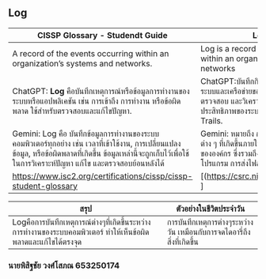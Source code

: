 ## Log

| CISSP Glossary - Studendt Guide   | Log in CSRC |
|------------|------------|
| A record of the events occurring within an organization’s systems and networks.| Log is a record of the events occurring within an organization’s systems and networks|
| ChatGPT: **Log** คือบันทึกเหตุการณ์หรือข้อมูลการทำงานของระบบหรือแอปพลิเคชัน เช่น การเข้าถึง การทำงาน หรือข้อผิดพลาด ใช้สำหรับตรวจสอบและแก้ไขปัญหา.   | ChatGPT:บันทึกกิจกรรมหรือเหตุการณ์ ที่เกิดขึ้นในระบบและเครือข่ายขององค์กร ซึ่งมักใช้เพื่อติดตาม ตรวจสอบ และวิเคราะห์ความปลอดภัยหรือประสิทธิภาพของระบบ เช่น Log Files หรือ Audit Trails.    |
| Gemini: Log คือ บันทึกข้อมูลการทำงานของระบบคอมพิวเตอร์ทุกอย่าง เช่น เวลาที่เข้าใช้งาน, การเปลี่ยนแปลงข้อมูล, หรือข้อผิดพลาดที่เกิดขึ้น ข้อมูลเหล่านี้จะถูกเก็บไว้เพื่อใช้ในการวิเคราะห์ปัญหา แก้ไข และตรวจสอบย้อนหลังได้| Gemini: หมายถึง การบันทึกข้อมูลเกี่ยวกับกิจกรรมต่าง ๆ ที่เกิดขึ้นภายในระบบคอมพิวเตอร์และเครือข่ายขององค์กร ซึ่งรวมถึงการเข้าถึงข้อมูล การใช้งานโปรแกรม การส่งไฟล์ และการเปลี่ยนแปลงระบบต่าง ๆ|
| https://www.isc2.org/certifications/cissp/cissp-student-glossary  | [(https://csrc.nist.gov/glossary/term/log) ]   | 

| สรุป    | ตัวอย่างในชีวิตประจำวัน |
| -------- | ------- |
| Logคือการบันทึกเหตุการณ์ต่างๆที่เกิดขึ้นระหว่างการทำงานของระบบคอมพิวเตอร์ ทำให้เห็นข้อผิดพลาดและแก้ไขได้ตรงจุด | การบันทึกเหตุการต่างๆระหว่างวัน เหมือนกับการจดไดอารี่ถึงสิ่งที่เกิดขึ้น 
### นายพิสิฐชัย วงศ์โสภณ 653250174
